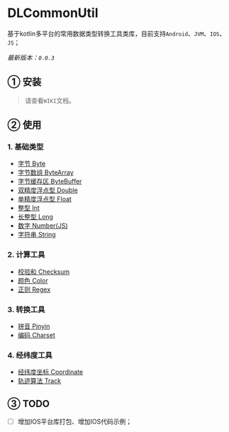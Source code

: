 # DLCommonUtil
基于kotlin多平台的常用数据类型转换工具类库，目前支持`Android`、`JVM`、`IOS`、`JS`；

*最新版本：`0.0.3`*

## ① 安装
> 请查看`WIKI`文档。

## ② 使用
### 1. 基础类型
- [字节 Byte](doc/Byte.md)
- [字节数组 ByteArray](doc/ByteArray.md)
- [字节缓存区 ByteBuffer](doc/ByteBuffer.md)
- [双精度浮点型 Double](doc/Double.md)
- [单精度浮点型 Float](doc/Float.md)
- [整型 Int](doc/Int.md)
- [长整型 Long](doc/Long.md)
- [数字 Number(JS)](doc/Number.md)
- [字符串 String](doc/String.md)

### 2. 计算工具
- [校验和 Checksum](doc/Checksum.md)
- [颜色 Color](doc/Color.md)
- [正则 Regex](doc/Regex.md)

### 3. 转换工具
- [拼音 Pinyin](doc/Pinyin.md)
- [编码 Charset](doc/Charset.md)

### 4. 经纬度工具
- [经纬度坐标 Coordinate](doc/Coordinate.md)
- [轨迹算法 Track](doc/Track.md)

## ③ TODO
- [ ] 增加IOS平台库打包、增加IOS代码示例；